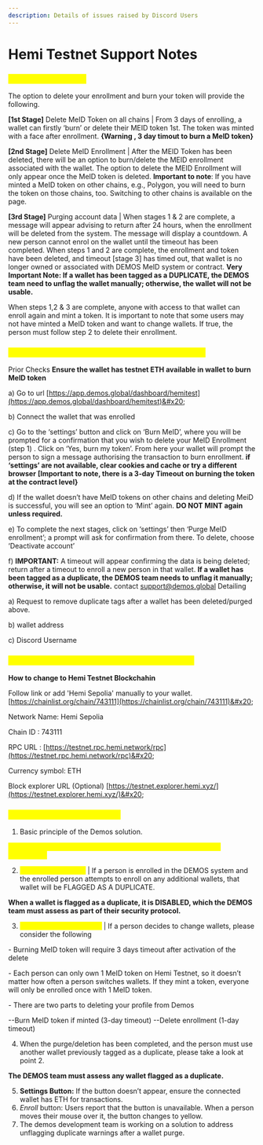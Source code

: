 ```yaml
---
description: Details of issues raised by Discord Users
---
```


# Hemi Testnet Support Notes

### <mark style="color:yellow;">High level Overview</mark>

The option to delete your enrollment and burn your token will provide the following.&#x20;

**\[1st Stage]** Delete MeID Token on all chains | From 3 days of enrolling, a wallet can firstly ‘burn’ or delete their MEID token 1st. The token was minted with a face after enrollment. **{Warning , 3 day timout to burn a MeID token}**&#x20;

**\[2nd Stage]** Delete MeID Enrollment | After the MEID Token has been deleted, there will be an option to burn/delete the MEID enrollment associated with the wallet. The option to delete the MEID Enrollment will only appear once the MeID token is deleted. **Important to note**: If you have minted a MeID token on other chains, e.g., Polygon, you will need to burn the token on those chains, too. Switching to other chains is available on the page.&#x20;

**\[3rd Stage]** Purging account data | When stages 1 & 2 are complete, a message will appear advising to return after 24 hours, when the enrollment will be deleted from the system. The message will display a countdown. A new person cannot enrol on the wallet until the timeout has been completed. When steps 1 and 2 are complete, the enrollment and token have been deleted, and timeout \[stage 3] has timed out, that wallet is no longer owned or associated with DEMOS MeID system or contract. **Very Important Note: If a wallet has been tagged as a DUPLICATE, the DEMOS team need to unflag the wallet manually; otherwise, the wallet will not be usable.**&#x20;

When steps 1,2 & 3 are complete, anyone with access to that wallet can enroll again and mint a token. It is important to note that some users may not have minted a MeID token and want to change wallets. If true, the person must follow step 2 to delete their enrollment.

### <mark style="color:yellow;">Steps to burn/delete your enrollment & MEID token</mark>

Prior Checks **Ensure the wallet has testnet ETH available in wallet to burn MeID token**&#x20;

a) Go to url [https://app.demos.global/dashboard/hemitest](https://app.demos.global/dashboard/hemitest)&#x20;

b) Connect the wallet that was enrolled&#x20;

c) Go to the ‘settings’ button and click on ‘Burn MeID’, where you will be prompted for a confirmation that you wish to delete your MeID Enrollment (step 1) . Click on ‘Yes, burn my token’. From here your wallet will prompt the person to sign a message authorising the transaction to burn enrollment. **if ‘settings’ are not available, clear cookies and cache or try a different browser** **\[Important to note, there is a 3-day Timeout on burning the token at the contract level}**&#x20;

d) If the wallet doesn’t have MeID tokens on other chains and deleting MeiD is successful, you will see an option to ‘Mint’ again. **DO NOT MINT again unless required.**&#x20;

e) To complete the next stages, click on ‘settings’ then ‘Purge MeID enrollment’; a prompt will ask for confirmation from there. To delete, choose ‘Deactivate account’&#x20;

f) **IMPORTANT:** A timeout will appear confirming the data is being deleted; return after a timeout to enroll a new person in that wallet. **If a wallet has been tagged as a duplicate, the DEMOS team needs to unflag it manually; otherwise, it will not be usable.** contact support@demos.global Detailing&#x20;

a) Request to remove duplicate tags after a wallet has been deleted/purged above.&#x20;

b) wallet address&#x20;

c) Discord Username



### <mark style="color:yellow;">How to connect to Hemi (Septolia) testnet chain</mark>

**How to change to Hemi Testnet Blockchahin**&#x20;

Follow link or add 'Hemi Sepolia' manually to your wallet. [https://chainlist.org/chain/743111](https://chainlist.org/chain/743111)&#x20;

Network Name: Hemi Sepolia&#x20;

Chain ID : 743111&#x20;

RPC URL : [https://testnet.rpc.hemi.network/rpc](https://testnet.rpc.hemi.network/rpc)&#x20;

Currency symbol: ETH&#x20;

Block explorer URL (Optional) [https://testnet.explorer.hemi.xyz/](https://testnet.explorer.hemi.xyz/)&#x20;



### <mark style="color:yellow;">**Enrollment logic and policies**</mark>

1. Basic principle of the Demos solution.

<mark style="color:yellow;">1 WALLET > 1 ENROLLMENT > 1 MEID TOKEN ON HEMI TESTNET PERMITTED</mark>

2. <mark style="color:yellow;">**Duplicate Warnings**</mark> | If a person is enrolled in the DEMOS system and the enrolled person attempts to enroll on any additional wallets, that wallet will be FLAGGED AS A DUPLICATE.

**When a wallet is flagged as a duplicate, it is DISABLED, which the DEMOS team must assess as part of their security protocol.**

3. <mark style="color:yellow;">**Purge/Delete Enrollment**</mark> | If a person decides to change wallets, please consider the following

&#x20;         \-  Burning MeID token will require 3 days timeout after activation of the delete

&#x20;          \- Each person can only own 1 MeID token on Hemi Testnet, so it doesn’t matter how often a    person switches wallets. If they mint a token, everyone will only be enrolled once with 1 MeID token.

&#x20;        \- There are two parts to deleting your profile from Demos

&#x20;                 \--Burn MeID token if minted (3-day timeout) --Delete enrollment (1-day timeout)

4. When the purge/deletion has been completed, and the person must use another wallet previously tagged as a duplicate, please take a look at point 2.

**The DEMOS team must assess any wallet flagged as a duplicate.**

5. **Settings Button:** If the button doesn’t appear, ensure the connected wallet has ETH for transactions.
6. _Enroll_ button: Users report that the button is unavailable. When a person moves their mouse over it, the button changes to yellow.
7. The demos development team is working on a solution to address unflagging duplicate warnings after a wallet purge.
